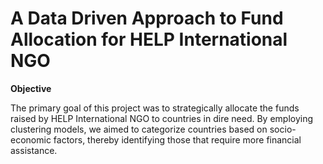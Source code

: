 # A Data Driven Approach to Fund Allocation for HELP International NGO

**Objective**

The primary goal of this project was to strategically allocate the funds raised by HELP International NGO to countries in dire need. By employing clustering models, we aimed to categorize countries based on socio-economic factors, thereby identifying those that require more financial assistance.
